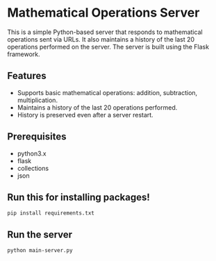 # Mathematical Operations Server

This is a simple Python-based server that responds to mathematical operations sent via URLs. It also maintains a history of the last 20 operations performed on the server. The server is built using the Flask framework.

## Features

- Supports basic mathematical operations: addition, subtraction, multiplication.
- Maintains a history of the last 20 operations performed.
- History is preserved even after a server restart.

## Prerequisites

- python3.x
- flask
- collections
- json

## Run this for installing packages!
<pre><code>pip install requirements.txt</code></pre>

## Run the server
<pre><code>python main-server.py</code></pre>